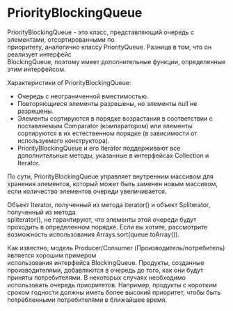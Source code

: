 # PriorityBlockingQueue

PriorityBlockingQueue<E> - это класс, представляющий очередь с элементами, отсортированными по  
приоритету, аналогично классу PriorityQueue<E>. Разница в том, что он реализует интерфейс  
BlockingQueue<E>, поэтому имеет дополнительные функции, определенные этим интерфейсом.

Характеристики of PriorityBlockingQueue:
 - Очередь с неограниченной вместимостью.
 - Повторяющиеся элементы разрешены, но элементы null не разрешены.
 - Элементы сортируются в порядке возрастания в соответствии с поставляемым Comparator 
   (компаратором) или элементы сортируются в их естественном порядке (в зависимости от используемого конструктора).
 - PriorityBlockingQueue и его Iterator поддерживают все дополнительные методы, указанные в 
   интерфейсах Collection и Iterator.
 
По сути, PriorityBlockingQueue управляет внутренним массивом для хранения элементов, который 
может  быть заменен новым массивом, если количество элементов очереди увеличивается.

Объект Iterator, полученный из метода iterator() и объект Spliterator, полученный из метода  
spliterator(), не гарантируют, что элементы этой очереди будут проходить в определенном порядке. 
Если вы хотите, рассмотрите возможность использования Arrays.sort(queue.toArray()).

Как известно, модель Producer/Consumer (Производитель/потребитель) является хорошим примером  
использования интерфейса BlockingQueue. Продукты, созданные производителями, добавляются в 
очередь  до того, как они будут приняты потребителями. В некоторых случаях необходимо 
использовать  очередь приоритетов. Например, продукты с коротким сроком годности должны иметь 
более  высокий приоритет, чтобы быть потребленными потребителями в ближайшее время.
